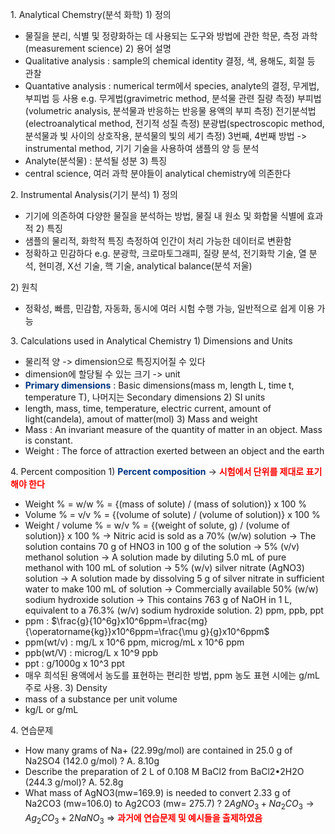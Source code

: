 1\.  Analytical Chemstry(분석 화학)
1\) 정의
- 물질을 분리, 식별 및 정량화하는 데 사용되는 도구와 방법에 관한 학문, 측정 과학(measurement science)
2\) 용어 설명
- Qualitative analysis : sample의 chemical identity 결정, 색, 용해도, 회절 등 관찰
- Quantative analysis : numerical term에서 species, analyte의 결정, 무게법, 부피법 등 사용
	e.g. 무게법(gravimetric method, 분석물 관련 질량 측정)
	부피법(volumetric analysis, 분석물과 반응하는 반응물 용액의 부피 측정)
	전기분석법(electroanalytical method, 전기적 성질 측정)
	분광법(spectroscopic method, 분석물과 빛 사이의 상호작용, 분석물의 빛의 세기 측정)
	3번째, 4번째 방법 -> instrumental method, 기기 기술을 사용하여 샘플의 양 등 분석
- Analyte(분석물) : 분석될 성분
3\) 특징
- central science, 여러 과학 분야들이 analytical chemistry에 의존한다

2\. Instrumental Analysis(기기 분석)
1\) 정의
- 기기에 의존하여 다양한 물질을 분석하는 방법, 물질 내 원소 및 화합물 식별에 효과적
2\) 특징
- 샘플의 물리적, 화학적 특징 측정하여 인간이 처리 가능한 데이터로 변환함
- 정확하고 민감하다
	e.g. 분광학, 크로마토그래피, 질량 분석, 전기화학 기술, 열 분석, 현미경, X선 기술, 핵 기술, analytical balance(분석 저울)

2\) 원칙
- 정확성, 빠름, 민감함, 자동화, 동시에 여러 시험 수행 가능, 일반적으로 쉽게 이용 가능

3\. Calculations used in Analytical Chemistry
1\) Dimensions and Units
- 물리적 양 -> dimension으로 특징지어질 수 있다
- dimension에 할당될 수 있는 크기 -> unit
- <font color="#003380"><strong>Primary dimensions</strong></font> : Basic dimensions(mass m, length L, time t, temperature T), 나머지는 Secondary dimensions
2\) SI units
- length, mass, time, temperature, electric current, amount of light(candela), amout of matter(mol)
3\) Mass and weight
- Mass : An invariant measure of the quantity of matter in an object. Mass is constant.
- Weight : The force of attraction exerted between an object and the earth

4\. Percent composition
1\) <font color="#003380"><strong>Percent composition</strong></font> -> <font color="#ff0000"><strong>시험에서 단위를 제대로 표기해야 한다</strong></font>
- Weight % = w/w % = {(mass of solute) / (mass of solution)} x 100 %
- Volume % = v/v % = {(volume of solute) / (volume of solution)} x 100 %
- Weight / volume % = w/v % = {(weight of solute, g) / (volume of solution)} x 100 %
	-> Nitric acid is sold as a 70% (w/w) solution → The solution contains 70 g of HNO3 in 100 g of the solution
	-> 5% (v/v) methanol solution → A solution made by diluting 5.0 mL of pure methanol with 100 mL of solution
	-> 5% (w/v) silver nitrate (AgNO3) solution → A solution made by dissolving 5 g of silver nitrate in sufficient water to make 100 mL of solution
	-> Commercially available 50% (w/w) sodium hydroxide solution → This contains 763 g of NaOH in 1 L, equivalent to a 76.3% (w/v) sodium hydroxide solution.
2\) ppm, ppb, ppt
- ppm : $\frac{g}{10^6g}x10^6ppm=\frac{mg}{\operatorname{kg}}x10^6ppm=\frac{\mu g}{g}x10^6ppm$
- ppm(wt/v) : mg/L x 10^6  ppm, microg/mL x 10^6 ppm
- ppb(wt/V) : microg/L x 10^9 ppb
- ppt : g/1000g x 10^3 ppt
- 매우 희석된 용액에서 농도를 표현하는 편리한 방법, ppm 농도 표현 시에는 g/mL 주로 사용.
3\) Density
- mass of a substance per unit volume
- kg/L or g/mL

4\. 연습문제
- How many grams of Na+ (22.99g/mol) are contained in 25.0 g of Na2SO4 (142.0 g/mol) ?
	A. 8.10g
- Describe the preparation of 2 L of 0.108 M BaCl2 from BaCl2•2H2O (244.3 g/mol)?
	A. 52.8g
- What mass of AgNO3(mw=169.9) is needed to convert 2.33 g of Na2CO3 (mw=106.0) to Ag2CO3 (mw= 275.7) ?
	$2AgNO_3+Na_2CO_3\to Ag_2CO_3+2NaNO_3$
=> <font color="#ff0000"><strong>과거에 연습문제 및 예시들을 출제하였음</strong></font> 